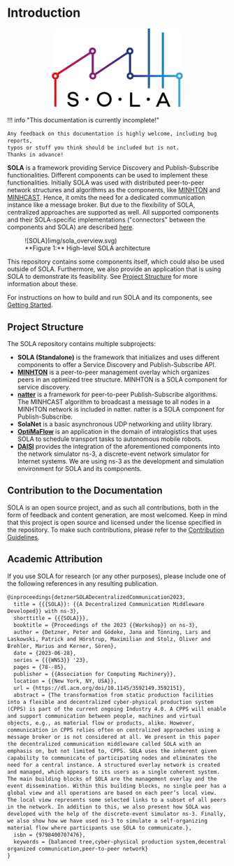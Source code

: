 # Introduction

<p align="center">
<img src="img/sola_light.png" class="logo" width="300px" alt="natter Logo">
</p>


!!! info "This documentation is currently incomplete!"

    Any feedback on this documentation is highly welcome, including bug reports,
    typos or stuff you think should be included but is not.
    Thanks in advance!

**SOLA** is a framework providing Service Discovery and Publish-Subscribe functionalities.
Different components can be used to implement these functionalities.
Initially SOLA was used with distributed peer-to-peer network structures and algorithms as the components, like [MINHTON](management_overlay/introduction.md) and [MINHCAST](natter/introduction.md).
Hence, it omits the need for a dedicated communication instance like a message broker.
But due to the flexibility of SOLA, centralized approaches are supported as well.
All supported components and their SOLA-specific implementations ("connectors" between the components and SOLA) are described [here](sola/component_implementations.md).

<figure markdown>
  <a></a>
    ![SOLA](img/sola_overview.svg)
  <figcaption markdown>**Figure 1:** High-level SOLA architecture</figcaption>
</figure>

This repository contains some components itself, which could also be used outside of SOLA.
Furthermore, we also provide an application that is using SOLA to demonstrate its feasibility.
See [Project Structure](#project-structure) for more information about these.

For instructions on how to build and run SOLA and its components, see [Getting Started](getting_started.md).


## Project Structure

The SOLA repository contains multiple subprojects:

- **SOLA (Standalone)** is the framework that initializes and uses different components to offer a Service Discovery and Publish-Subscribe API.
- **[MINHTON](management_overlay/introduction.md)** is a peer-to-peer management overlay which organizes peers in an optimized tree structure. MINHTON is a SOLA component for service discovery.
- **[natter](natter/introduction.md)** is a framework for peer-to-peer Publish-Subscribe algorithms.
The MINHCAST algorithm to broadcast a message to all nodes in a MINHTON network is included in natter.
natter is a SOLA component for Publish-Subscribe.
- **SolaNet** is a basic asynchronous UDP networking and utility library.
- **[OptiMaFlow](optimaflow/introduction.md)** is an application in the domain of intralogistics that uses SOLA to schedule transport tasks to autonomous mobile robots.
- **[DAISI](daisi/introduction.md)** provides the integration of the aforementioned components into the network simulator ns-3, a discrete-event network simulator for Internet systems.
We are using ns-3 as the development and simulation environment for SOLA and its components.

## Contribution to the Documentation

SOLA is an open source project, and as such all contributions, both in the form of feedback and content generation, are most welcomed.
Keep in mind that this project is open source and licensed under the license specified in the repository.
To make such contributions, please refer to the [Contribution Guidelines](https://github.com/iml130/sola/blob/main/CONTRIBUTING.md).

## Academic Attribution

If you use SOLA for research (or any other purposes), please include one of the following references in any resulting publication.

```plain
@inproceedings{detznerSOLADecentralizedCommunication2023,
  title = {{{SOLA}}: {{A Decentralized Communication Middleware Developed}} with ns-3},
  shorttitle = {{{SOLA}}},
  booktitle = {Proceedings of the 2023 {{Workshop}} on ns-3},
  author = {Detzner, Peter and Gödeke, Jana and Tönning, Lars and Laskowski, Patrick and Hörstrup, Maximilian and Stolz, Oliver and Brehler, Marius and Kerner, Sören},
  date = {2023-06-28},
  series = {{{WNS3}} '23},
  pages = {78--85},
  publisher = {{Association for Computing Machinery}},
  location = {{New York, NY, USA}},
  url = {https://dl.acm.org/doi/10.1145/3592149.3592151},
  abstract = {The transformation from static production facilities into a flexible and decentralized cyber-physical production system (CPPS) is part of the current ongoing Industry 4.0. A CPPS will enable and support communication between people, machines and virtual objects, e.g., as material flow or products, alike. However, communication in CPPS relies often on centralized approaches using a message broker or is not considered at all. We present in this paper the decentralized communication middleware called SOLA with an emphasis on, but not limited to, CPPS. SOLA uses the inherent given capability to communicate of participating nodes and eliminates the need for a central instance. A structured overlay network is created and managed, which appears to its users as a single coherent system. The main building blocks of SOLA are the management overlay and the event dissemination. Within this building blocks, no single peer has a global view and all operations are based on each peer’s local view. The local view represents some selected links to a subset of all peers in the network. In addition to this, we also present how SOLA was developed with the help of the discrete-event simulator ns-3. Finally, we also show how we have used ns-3 to simulate a self-organizing material flow where participants use SOLA to communicate.},
  isbn = {9798400707476},
  keywords = {balanced tree,cyber-physical production system,decentral organized communication,peer-to-peer network}
}
```
